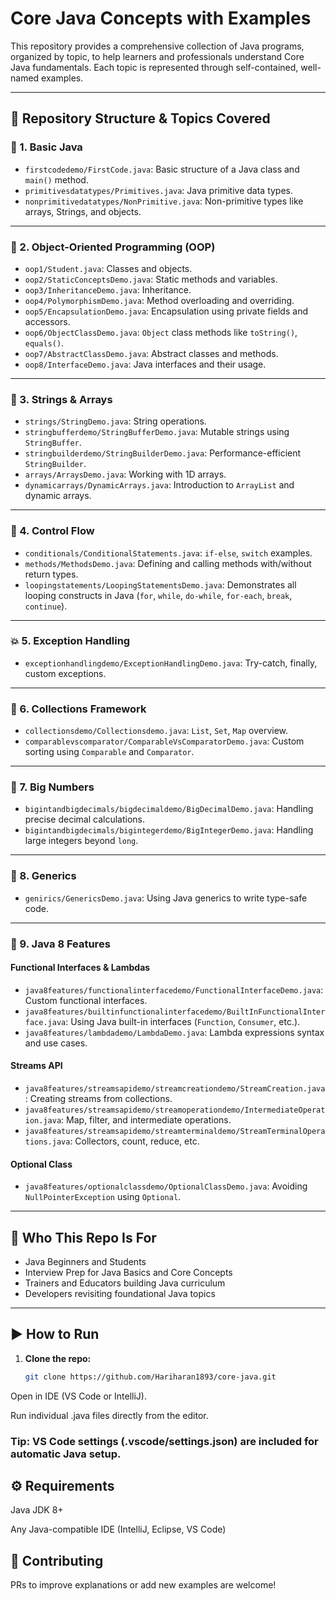 # Core Java Concepts with Examples

This repository provides a comprehensive collection of Java programs, organized by topic, to help learners and professionals understand Core Java fundamentals. Each topic is represented through self-contained, well-named examples.

---

## 📁 Repository Structure & Topics Covered

### 🧱 1. Basic Java
- `firstcodedemo/FirstCode.java`: Basic structure of a Java class and `main()` method.
- `primitivesdatatypes/Primitives.java`: Java primitive data types.
- `nonprimitivedatatypes/NonPrimitive.java`: Non-primitive types like arrays, Strings, and objects.

---

### 🧮 2. Object-Oriented Programming (OOP)
- `oop1/Student.java`: Classes and objects.
- `oop2/StaticConceptsDemo.java`: Static methods and variables.
- `oop3/InheritanceDemo.java`: Inheritance.
- `oop4/PolymorphismDemo.java`: Method overloading and overriding.
- `oop5/EncapsulationDemo.java`: Encapsulation using private fields and accessors.
- `oop6/ObjectClassDemo.java`: `Object` class methods like `toString()`, `equals()`.
- `oop7/AbstractClassDemo.java`: Abstract classes and methods.
- `oop8/InterfaceDemo.java`: Java interfaces and their usage.

---

### 🧵 3. Strings & Arrays
- `strings/StringDemo.java`: String operations.
- `stringbufferdemo/StringBufferDemo.java`: Mutable strings using `StringBuffer`.
- `stringbuilderdemo/StringBuilderDemo.java`: Performance-efficient `StringBuilder`.
- `arrays/ArraysDemo.java`: Working with 1D arrays.
- `dynamicarrays/DynamicArrays.java`: Introduction to `ArrayList` and dynamic arrays.

---

### 🔁 4. Control Flow
- `conditionals/ConditionalStatements.java`: `if-else`, `switch` examples.
- `methods/MethodsDemo.java`: Defining and calling methods with/without return types.
- `loopingstatements/LoopingStatementsDemo.java`: Demonstrates all looping constructs in Java (`for`, `while`, `do-while`, `for-each`, `break`, `continue`).


---

### 💥 5. Exception Handling
- `exceptionhandlingdemo/ExceptionHandlingDemo.java`: Try-catch, finally, custom exceptions.

---

### 🧰 6. Collections Framework
- `collectionsdemo/Collectionsdemo.java`: `List`, `Set`, `Map` overview.
- `comparablevscomparator/ComparableVsComparatorDemo.java`: Custom sorting using `Comparable` and `Comparator`.

---

### 🧮 7. Big Numbers
- `bigintandbigdecimals/bigdecimaldemo/BigDecimalDemo.java`: Handling precise decimal calculations.
- `bigintandbigdecimals/bigintegerdemo/BigIntegerDemo.java`: Handling large integers beyond `long`.

---

### 🧪 8. Generics
- `genirics/GenericsDemo.java`: Using Java generics to write type-safe code.

---

### 🚀 9. Java 8 Features
#### Functional Interfaces & Lambdas
- `java8features/functionalinterfacedemo/FunctionalInterfaceDemo.java`: Custom functional interfaces.
- `java8features/builtinfunctionalinterfacedemo/BuiltInFunctionalInterface.java`: Using Java built-in interfaces (`Function`, `Consumer`, etc.).
- `java8features/lambdademo/LambdaDemo.java`: Lambda expressions syntax and use cases.

#### Streams API
- `java8features/streamsapidemo/streamcreationdemo/StreamCreation.java`: Creating streams from collections.
- `java8features/streamsapidemo/streamoperationdemo/IntermediateOperation.java`: Map, filter, and intermediate operations.
- `java8features/streamsapidemo/streamterminaldemo/StreamTerminalOperations.java`: Collectors, count, reduce, etc.

#### Optional Class
- `java8features/optionalclassdemo/OptionalClassDemo.java`: Avoiding `NullPointerException` using `Optional`.

---

## 🧠 Who This Repo Is For

- Java Beginners and Students
- Interview Prep for Java Basics and Core Concepts
- Trainers and Educators building Java curriculum
- Developers revisiting foundational Java topics

---

## ▶️ How to Run

1. **Clone the repo:**
   ```bash
   git clone https://github.com/Hariharan1893/core-java.git
Open in IDE (VS Code or IntelliJ).

Run individual .java files directly from the editor.

### Tip: VS Code settings (.vscode/settings.json) are included for automatic Java setup.

## ⚙️ Requirements
Java JDK 8+

Any Java-compatible IDE (IntelliJ, Eclipse, VS Code)

## 🙌 Contributing
PRs to improve explanations or add new examples are welcome!